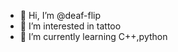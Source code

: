 - 👋 Hi, I’m @deaf-flip
- 👀 I’m interested in tattoo
- 🌱 I’m currently learning C++,python

<!---
deaf-flip/deaf-flip is a ✨ special ✨ repository because its `README.md` (this file) appears on your GitHub profile.
You can click the Preview link to take a look at your changes.
--->
